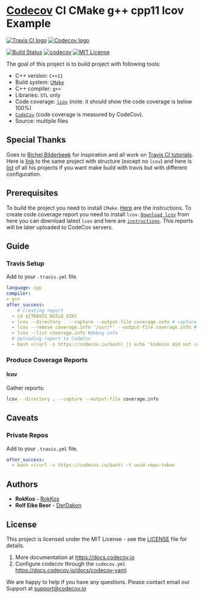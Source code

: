 # [Codecov][1] CI CMake g++ cpp11 lcov Example
[![Travis CI logo][travis-image]][travis-link]
[![Codecov logo][codecov-image]][codecov-link]

[![Build Status][travis-badge]][travis-link]
[![codecov][codecov-badge]][codecov-link]
[![MIT License][license-badge]](LICENSE.md)

The goal of this project is to build project with following tools:
 * C++ version: `C++11`
 * Build system: [`CMake`](https://cmake.org/)
 * C++ compiler: `g++`
 * Libraries: `STL` only
 * Code coverage: [`lcov`](http://ltp.sourceforge.net/coverage/lcov.php) (note: it should show the code coverage is below 100%)
 * [`CodeCov`](https://codecov.io/) (code coverage is measured by CodeCov).
 * Source: multiple files

## Special Thanks
Goes to [Richel Bilderbeek](https://github.com/richelbilderbeek) for inspiration and all work on [Travis CI tutorials](https://github.com/richelbilderbeek/travis_cpp_tutorial). 
Here is [link](https://github.com/richelbilderbeek/travis_cmake_gcc_cpp11) to the same project with structure (except no `lcov`) and here is [list](https://github.com/richelbilderbeek/travis_cpp_tutorial/blob/master/statuses.md) of all his projects if you want make build with travis but with different configuration.

## Prerequisites

To build the project you need to install `CMake`. [Here](https://cmake.org/install/) are the instructions. To create code coverage report you need to install `lcov`. [`Download lcov`](http://ltp.sourceforge.net/coverage/lcov.php) from here you can download latest `lcov` and here are [`instructions`](http://ltp.sourceforge.net/coverage/lcov/readme.php). This reports will be later uploaded to CodeCov servers.

## Guide
### Travis Setup

Add to your `.travis.yml` file.
```yml
language: cpp
compiler:
- g++
after_success:
    # Creating report
  - cd ${TRAVIS_BUILD_DIR}
  - lcov --directory . --capture --output-file coverage.info # capture coverage info
  - lcov --remove coverage.info '/usr/*' --output-file coverage.info # filter out system
  - lcov --list coverage.info #debug info
  # Uploading report to CodeCov
  - bash <(curl -s https://codecov.io/bash) || echo "Codecov did not collect coverage reports"
```
### Produce Coverage Reports
#### lcov
Gather reports:
```sh
lcov --directory . --capture --output-file coverage.info
```
## Caveats
### Private Repos
Add to your `.travis.yml` file.
```yml
after_success:
  - bash <(curl -s https://codecov.io/bash) -t uuid-repo-token
```

## Authors
* **RokKos** - [RokKos](https://github.com/RokKos)
* **Rolf Eike Beer** - [DerDakon](https://github.com/DerDakon)

## License
This project is licensed under the MIT License - see the [LICENSE](https://github.com/RokKos/classes-c-/blob/master/LICENSE) file for details.

1. More documentation at https://docs.codecov.io
2. Configure codecov through the `codecov.yml`  https://docs.codecov.io/docs/codecov-yaml

We are happy to help if you have any questions. Please contact email our Support at [support@codecov.io](mailto:support@codecov.io)

[1]: https://codecov.io/
[travis-badge]:    https://travis-ci.org/codecov/example-cpp11-cmake.svg?branch=master
[travis-link]:     https://travis-ci.org/codecov/example-cpp11-cmake
[travis-image]:    https://github.com/codecov/example-cpp1-cmake/blob/master/img/TravisCI.png
[license-badge]:   https://img.shields.io/badge/license-MIT-007EC7.svg
[codecov-badge]:   https://codecov.io/gh/codecov/example-cpp11-cmake/branch/master/graph/badge.svg
[codecov-link]:    https://codecov.io/gh/codecov/example-cpp11-cmake
[codecov-image]:   https://github.com/codecov/example-cpp1-cmake/blob/master/img/Codecov.png
